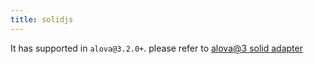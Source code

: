 ```yaml
---
title: solidjs
---
```


It has supported in `alova@3.2.0+`. please refer to [alova@3 solid adapter](/resource/framework/solid)
